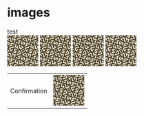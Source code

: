 # images
test <br>
<img src="https://github.com/Mikhail22/equilibrium/blob/master/tex1.png">
<img src="https://github.com/Mikhail22/equilibrium/blob/master/tex1.png">
<img src="https://github.com/Mikhail22/equilibrium/blob/master/tex1.png">
<img src="https://github.com/Mikhail22/equilibrium/blob/master/tex1.png">

<table>
  <tr>
  <td>Confirmation</td>
  <td><img src="https://github.com/Mikhail22/equilibrium/blob/master/tex1.png"></td>
  </tr>
</table>
